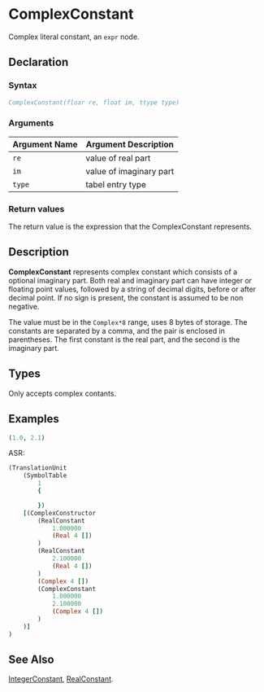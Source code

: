 # ComplexConstant

Complex literal constant, an `expr` node.

## Declaration

### Syntax

```fortran
ComplexConstant(floar re, float im, ttype type)
```

### Arguments

| Argument Name | Argument Description |
|---------------|----------------------|
| `re`           | value of real  part |
| `im`          | value of imaginary part |
| `type`        | tabel entry type |

### Return values

The return value is the expression that the ComplexConstant represents.

## Description

**ComplexConstant** represents complex constant which consists of a optional
imaginary part. Both real and imaginary part can have integer or floating point
values, followed by a string of decimal digits, before or after
decimal point. If no sign is present, the constant is assumed to be non negative.

The value must be in the `Complex*8` range, uses 8 bytes of storage.
The constants are separated by a comma, and the pair is enclosed in parentheses.
The first constant is the real part, and the second is the imaginary part.

## Types

Only accepts complex contants.

## Examples


```fortran
(1.0, 2.1)
```

ASR:

```fortran
(TranslationUnit
    (SymbolTable
        1
        {

        })
    [(ComplexConstructor
        (RealConstant
            1.000000
            (Real 4 [])
        )
        (RealConstant
            2.100000
            (Real 4 [])
        )
        (Complex 4 [])
        (ComplexConstant
            1.000000
            2.100000
            (Complex 4 [])
        )
    )]
)

```

## See Also

[IntegerConstant](IntegerConstant.md), [RealConstant](RealConstant.md).
